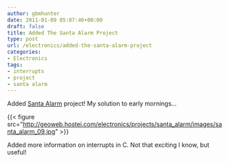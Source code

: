 ```yaml
---
author: gbmhunter
date: 2011-01-09 05:07:46+00:00
draft: false
title: Added The Santa Alarm Project
type: post
url: /electronics/added-the-santa-alarm-project
categories:
- Electronics
tags:
- interrupts
- project
- santa alarm
---
```


Added [Santa Alarm](http://blog.mbedded.ninja/electronics/projects/santa-alarm) project! My solution to early mornings...


{{< figure src="http://geoweb.hostei.com/electronics/projects/santa_alarm/images/santa_alarm_09.jpg"   >}}

Added more information on interrupts in C. Not that exciting I know, but useful!
